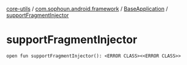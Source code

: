 [core-utils](../../index.md) / [com.sophoun.android.framework](../index.md) / [BaseApplication](index.md) / [supportFragmentInjector](./support-fragment-injector.md)

# supportFragmentInjector

`open fun supportFragmentInjector(): <ERROR CLASS><<ERROR CLASS>>`